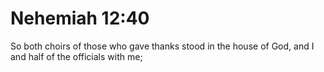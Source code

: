 # Nehemiah 12:40

So both choirs of those who gave thanks stood in the house of God, and I and half of the officials with me;
